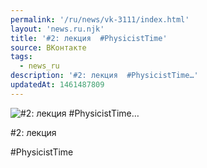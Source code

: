 ```yaml
---
permalink: '/ru/news/vk-3111/index.html'
layout: 'news.ru.njk'
title: '#2: лекция  #PhysicistTime'
source: ВКонтакте
tags:
  - news_ru
description: '#2: лекция  #PhysicistTime…'
updatedAt: 1461487809
---
```

![#2: лекция  #PhysicistTime…](https://sun9-60.userapi.com/impf/c631420/v631420484/2a405/MBu3aAcS640.jpg?size=1080x1080&quality=96&proxy=1&sign=bf849be42fa89127454c48d98a5c2ee7&c_uniq_tag=wPlHUjH0ezwqytVEmJ3SDmtZwah8FCdK-PzqXK9BaU0&type=album)

#2: лекция

#PhysicistTime
